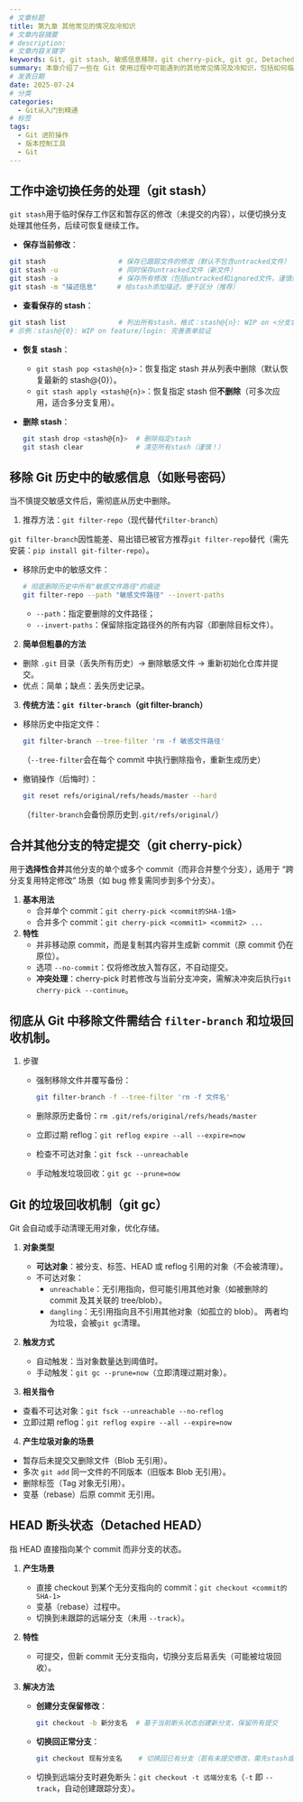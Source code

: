 ```yaml
---
# 文章标题
title: 第九章 其他常见的情况及冷知识
# 文章内容摘要
# description:
# 文章内容关键字
keywords: Git, git stash, 敏感信息移除，git cherry-pick, git gc, Detached HEAD, git filter-repo, 版本管理技巧
summary: 本章介绍了一些在 Git 使用过程中可能遇到的其他常见情况及冷知识，包括如何临时保存工作区修改、移除 Git 历史中的敏感信息、合并其他分支的特定提交、清理 Git 历史等。
# 发表日期
date: 2025-07-24
# 分类
categories:
  - Git从入门到精通
# 标签
tags:
  - Git 进阶操作
  - 版本控制工具
  - Git
---
```


## 工作中途切换任务的处理（git stash）

`git stash`用于临时保存工作区和暂存区的修改（未提交的内容），以便切换分支处理其他任务，后续可恢复继续工作。

- **保存当前修改**：

```bash
git stash                  # 保存已跟踪文件的修改（默认不包含untracked文件）
git stash -u               # 同时保存untracked文件（新文件）
git stash -a               # 保存所有修改（包括untracked和ignored文件，谨慎使用）
git stash -m "描述信息"     # 给stash添加描述，便于区分（推荐）
```

- **查看保存的 stash**：

```bash
git stash list             # 列出所有stash，格式：stash@{n}: WIP on <分支名>: <描述>
# 示例：stash@{0}: WIP on feature/login: 完善表单验证
```

- **恢复 stash**：

  - `git stash pop <stash@{n}>`：恢复指定 stash 并从列表中删除（默认恢复最新的 stash@{0}）。
  - `git stash apply <stash@{n}>`：恢复指定 stash 但**不删除**（可多次应用，适合多分支复用）。

- **删除 stash**：

  ```bash
  git stash drop <stash@{n}>  # 删除指定stash
  git stash clear             # 清空所有stash（谨慎！）
  ```

## 移除 Git 历史中的敏感信息（如账号密码）

当不慎提交敏感文件后，需彻底从历史中删除。

1. 推荐方法：`git filter-repo`（现代替代`filter-branch`）

`git filter-branch`因性能差、易出错已被官方推荐`git filter-repo`替代（需先安装：`pip install git-filter-repo`）。

- 移除历史中的敏感文件：

  ```bash
  # 彻底删除历史中所有"敏感文件路径"的痕迹
  git filter-repo --path "敏感文件路径" --invert-paths
  ```

  - `--path`：指定要删除的文件路径；
  - `--invert-paths`：保留除指定路径外的所有内容（即删除目标文件）。

2. **简单但粗暴的方法**

- 删除 `.git` 目录（丢失所有历史）→ 删除敏感文件 → 重新初始化仓库并提交。
- 优点：简单；缺点：丢失历史记录。

3. **传统方法：`git filter-branch`（git filter-branch）**

- 移除历史中指定文件：

  ```bash
  git filter-branch --tree-filter 'rm -f 敏感文件路径'
  ```

  （`--tree-filter`会在每个 commit 中执行删除指令，重新生成历史）

- 撤销操作（后悔时）：

  ```bash
  git reset refs/original/refs/heads/master --hard
  ```

  （`filter-branch`会备份原历史到`.git/refs/original/`）

## 合并其他分支的特定提交（git cherry-pick）

用于**选择性合并**其他分支的单个或多个 commit（而非合并整个分支），适用于 “跨分支复用特定修改” 场景（如 bug 修复需同步到多个分支）。

1. **基本用法**
   - 合并单个 commit：`git cherry-pick <commit的SHA-1值>`
   - 合并多个 commit：`git cherry-pick <commit1> <commit2> ...`
2. **特性**
   - 并非移动原 commit，而是复制其内容并生成新 commit（原 commit 仍在原位）。
   - 选项 `--no-commit`：仅将修改放入暂存区，不自动提交。
   - **冲突处理**：cherry-pick 时若修改与当前分支冲突，需解决冲突后执行`git cherry-pick --continue`。

## 彻底从 Git 中移除文件需结合 `filter-branch` 和垃圾回收机制。

1. 步骤

   - 强制移除文件并覆写备份：

     ```bash
     git filter-branch -f --tree-filter 'rm -f 文件名'
     ```

   - 删除原历史备份：`rm .git/refs/original/refs/heads/master`

   - 立即过期 reflog：`git reflog expire --all --expire=now`

   - 检查不可达对象：`git fsck --unreachable`

   - 手动触发垃圾回收：`git gc --prune=now`

## Git 的垃圾回收机制（git gc）

Git 会自动或手动清理无用对象，优化存储。

1. **对象类型**
   - **可达对象**：被分支、标签、HEAD 或 reflog 引用的对象（不会被清理）。
   - 不可达对象：
     - `unreachable`：无引用指向，但可能引用其他对象（如被删除的 commit 及其关联的 tree/blob）。
     - `dangling`：无引用指向且不引用其他对象（如孤立的 blob）。
       两者均为垃圾，会被`git gc`清理。
2. **触发方式**

   - 自动触发：当对象数量达到阈值时。
   - 手动触发：`git gc --prune=now`（立即清理过期对象）。

3. **相关指令**

- 查看不可达对象：`git fsck --unreachable --no-reflog`
- 立即过期 reflog：`git reflog expire --all --expire=now`

4. **产生垃圾对象的场景**

- 暂存后未提交又删除文件（Blob 无引用）。
- 多次 `git add` 同一文件的不同版本（旧版本 Blob 无引用）。
- 删除标签（Tag 对象无引用）。
- 变基（rebase）后原 commit 无引用。

## HEAD 断头状态（Detached HEAD）

指 HEAD 直接指向某个 commit 而非分支的状态。

1. **产生场景**

   - 直接 checkout 到某个无分支指向的 commit：`git checkout <commit的SHA-1>`
   - 变基（rebase）过程中。
   - 切换到未跟踪的远端分支（未用 `--track`）。

2. **特性**

   - 可提交，但新 commit 无分支指向，切换分支后易丢失（可能被垃圾回收）。

3. **解决方法**

   - **创建分支保留修改**：

     ```bash
     git checkout -b 新分支名  # 基于当前断头状态创建新分支，保留所有提交
     ```

   - **切换回正常分支**：

     ```bash
     git checkout 现有分支名    # 切换回已有分支（若有未提交修改，需先stash或commit）
     ```

   - 切换到远端分支时避免断头：`git checkout -t 远端分支名`（`-t` 即 `--track`，自动创建跟踪分支）。
